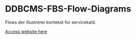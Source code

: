 DDBCMS-FBS-Flow-Diagrams
========================


Flows der illustrerer kontekst for servicekald.

[Access website here](https://github.com/reload/DDBCMS-FBS-Flow-Diagrams)

